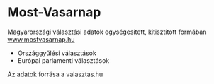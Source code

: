 # Most-Vasarnap
Magyarországi választási adatok egységesített, kitisztított formában
www.mostvasarnap.hu
- Országgyűlési választások
- Európai parlamenti választások

Az adatok forrása a valasztas.hu

